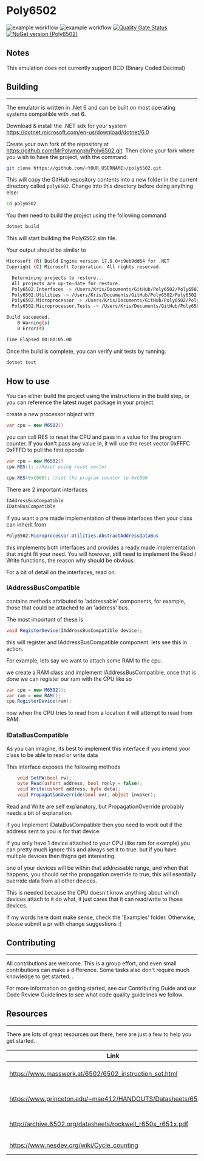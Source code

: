 # Poly6502

![example workflow](https://github.com/MrPolymorph/Poly6502/actions/workflows/build.yml/badge.svg)
![example workflow](https://github.com/MrPolymorph/Poly6502/actions/workflows/codeql.yml/badge.svg)
[![Quality Gate Status](https://sonarcloud.io/api/project_badges/measure?project=MrPolymorph_Poly6502&metric=alert_status)](https://sonarcloud.io/summary/new_code?id=MrPolymorph_Poly6502)
[![NuGet version (Poly6502)](https://img.shields.io/badge/nuget-v2.0.0-blue)](https://www.nuget.org/packages/Poly6502.Microprocessor/)

## Notes
This emulation does not currently support BCD (Binary Coded Decimal)

## Building

---
The emulator is written in .Net 6 and can be built on most operating
systems compatible with .net 6.

Download & install the .NET sdk for your system https://dotnet.microsoft.com/en-us/download/dotnet/6.0

Create your own fork of the repository at  https://github.com/MrPolymorph/Poly6502.git.
Then clone your fork where you wish to have the project, with the command:

```bash
git clone https://github.com/<YOUR_USERNAME>/poly6502.git
```

This will copy the GitHub repository contents into a new folder in the current directory called `poly6502`. Change into this directory before doing anything else:

```bash
cd poly6502
```

You then need to build the project using the following command

```bash
dotnet build
```

This will start building the Poly6502.slm file.

Your output should be similar to 

```bash
Microsoft (R) Build Engine version 17.0.0+c9eb9dd64 for .NET
Copyright (C) Microsoft Corporation. All rights reserved.

  Determining projects to restore...
  All projects are up-to-date for restore.
  Poly6502.Interfaces -> /Users/Kris/Documents/GitHub/Poly6502/Poly6502.Interfaces/bin/Debug/net6.0/Poly6502.Interfaces.dll
  Poly6502.Utilities -> /Users/Kris/Documents/GitHub/Poly6502/Poly6502.Utilities/bin/Debug/net6.0/Poly6502.Utilities.dll
  Poly6502.Microprocessor -> /Users/Kris/Documents/GitHub/Poly6502/Poly6502.Microprocessor/bin/Debug/net6.0/Poly6502.Microprocessor.dll
  Poly6502.Microprocessor.Tests -> /Users/Kris/Documents/GitHub/Poly6502/Poly6502.Microprocessor.Tests/bin/Debug/net6.0/Poly6502.Microprocessor.Tests.dll

Build succeeded.
    0 Warning(s)
    0 Error(s)

Time Elapsed 00:00:05.00
```

Once the build is complete, you can verify unit tests by running.

```bash
dotnet test
```

## How to use

You can either build the project using the instructions in the build step, or you can reference the 
latest nuget package in your project.

create a new processor object with

```C#
var cpu = new M6502()
```

you can call RES to reset the CPU and pass in a value for the program counter.
If you don't pass any value in, it will use the reset vector 0xFFFC 0xFFFD to pull the first opcode



```C#
var cpu = new M6502()
cpu.RES(); //Reset using reset vector

cpu.RES(0xC000); //set the program counter to 0xC000
```

There are 2 important interfaces

```C#
IAddressBusCompatible 
IDataBusCompatible
```

If you want a pre made implementation of these interfaces
then your class can inherit from 

```C#
Poly6502.Microprocessor.Utilities.AbstractAddressDataBus
```

this implements both interfaces and provides a ready made implementation that might fit your need.
You will however, still need to implement the Read / Write functions, the reason why should be obvious.

For a bit of detail on the interfaces, read on.

### IAddressBusCompatible
 contains methods attributed to 'addressable' components, for example, those that could
be attached to an 'address' bus.

The most important of these is 

```C#
void RegisterDevice(IAddressBusCompatible device);
```

this will register and IAddressBusCompatible component.
lets see this in action.

For example, lets say we want to attach some RAM to the cpu.

we create a RAM class and implement IAddressBusCompatible, once that is done
we can register our ram with the CPU like so

```C#
var cpu = new M6502();
var ram = new RAM();
cpu.RegisterDevice(ram);
```

now when the CPU tries to read from a location it will attempt to read from RAM.

### IDataBusCompatible

As you can imagine, its best to implement this interface if you
intend your class to be able to read or write data

This interface exposes the following methods

```C#
    void SetRW(bool rw);
    byte Read(ushort address, bool ronly = false);
    void Write(ushort address, byte data);
    void PropagationOverride(bool ovr, object invoker);
```

Read and Write are self explanatory, but PropagationOverride probably needs a bit of explanation.

if you Implement IDataBusCompatible then you need to work out if the address sent to 
you is for that device.

If you only have 1 device attached to your CPU (like ram for example) you can pretty much ignore this and always set it to true.
but if you have multiple devices then thigns get interesting.

one of your devices will be within that addressable range, and when that happens, you should set the propogation override to 
true, this will esentially override data from all other devices.

This is needed because the CPU doesn't know anything about which devices attach to it do what, it just cares
that it can read/write to those devices.

If my words here dont make sense, check the 'Examples' folder. Otherwise, please submit a pr with change suggestions :)

## Contributing

---

All contributions are welcome. This is a group effort, and even small contributions can make a difference. 
Some tasks also don't require much knowledge to get started.
.

For more information on getting started, see our Contributing Guide and our Code Review Guidelines to see what code quality guidelines we follow.

## Resources

---
There are lots of great resources out there, here are just a few to help you get started.

| Link                                                            | Description              |
|-----------------------------------------------------------------|--------------------------|
| https://www.masswerk.at/6502/6502_instruction_set.html          | 6502 Instruction Set     |
| https://www.princeton.edu/~mae412/HANDOUTS/Datasheets/6502.pdf  | Synertek 6502 Data Sheet |
| http://archive.6502.org/datasheets/rockwell_r650x_r651x.pdf     | Rockwell 6502 Data Sheet |
| https://www.nesdev.org/wiki/Cycle_counting                      | Cycle Counting           |
